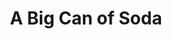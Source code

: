 ---
pid: CH1017
title: A Big Can of Soda
location_transcription: Clark Park
zipcode: '19120'
outside_phl: 
neighborhood: Logan,Olney
age: '57'
age_range: 50-59
instagram: 
image_file_name: CH_1017.jpg
proposal_transcription: I will rather speak against on all sugar beverages. Unsweetened
  to eradicate obesity
topic: Health
topic_summary: '0'
type: Other No Form
keywords_other: 
credit: Patrick Osei
image_labels: 
twitter: 
facebook: 
permalink: "/monuments/ch1017/"
layout: item-page
---